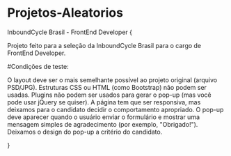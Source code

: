 # Projetos-Aleatorios

InboundCycle Brasil - FrontEnd Developer {

  Projeto feito para a seleção da InboundCycle Brasil para o cargo de FrontEnd Developer.
  
 #Condições de teste:
  
O layout deve ser o mais semelhante possível ao projeto original (arquivo PSD/JPG). Estruturas CSS ou HTML (como Bootstrap) não podem ser usadas.
Plugins não podem ser usados ​​para gerar o pop-up (mas você pode usar jQuery se quiser).
A página tem que ser responsiva, mas deixamos para o candidato decidir o comportamento apropriado.
O pop-up deve aparecer quando o usuário enviar o formulário e mostrar uma mensagem simples de agradecimento (por exemplo, "Obrigado!"). 
Deixamos o design do pop-up a critério do candidato.

}
